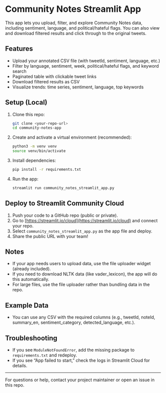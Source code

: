 # Community Notes Streamlit App

This app lets you upload, filter, and explore Community Notes data, including sentiment, language, and political/hateful flags. You can also view and download filtered results and click through to the original tweets.

## Features
- Upload your annotated CSV file (with tweetId, sentiment, language, etc.)
- Filter by language, sentiment, week, political/hateful flags, and keyword search
- Paginated table with clickable tweet links
- Download filtered results as CSV
- Visualize trends: time series, sentiment, language, top keywords

## Setup (Local)
1. Clone this repo:
   ```bash
   git clone <your-repo-url>
   cd community-notes-app
   ```
2. Create and activate a virtual environment (recommended):
   ```bash
   python3 -m venv venv
   source venv/bin/activate
   ```
3. Install dependencies:
   ```bash
   pip install -r requirements.txt
   ```
4. Run the app:
   ```bash
   streamlit run community_notes_streamlit_app.py
   ```

## Deploy to Streamlit Community Cloud
1. Push your code to a GitHub repo (public or private).
2. Go to [https://streamlit.io/cloud](https://streamlit.io/cloud) and connect your repo.
3. Select `community_notes_streamlit_app.py` as the app file and deploy.
4. Share the public URL with your team!

## Notes
- If your app needs users to upload data, use the file uploader widget (already included).
- If you need to download NLTK data (like vader_lexicon), the app will do this automatically.
- For large files, use the file uploader rather than bundling data in the repo.

## Example Data
- You can use any CSV with the required columns (e.g., tweetId, noteId, summary_en, sentiment_category, detected_language, etc.).

## Troubleshooting
- If you see `ModuleNotFoundError`, add the missing package to `requirements.txt` and redeploy.
- If you see “App failed to start,” check the logs in Streamlit Cloud for details.

---
For questions or help, contact your project maintainer or open an issue in this repo.
